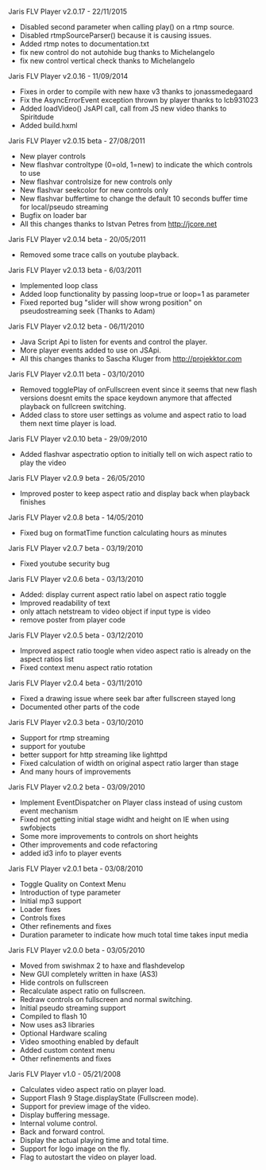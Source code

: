 Jaris FLV Player v2.0.17 - 22/11/2015

  * Disabled second parameter when calling play() on a rtmp source.
  * Disabled rtmpSourceParser() because it is causing issues.
  * Added rtmp notes to documentation.txt
  * fix new control do not autohide bug thanks to Michelangelo
  * fix new control vertical check thanks to Michelangelo

Jaris FLV Player v2.0.16 - 11/09/2014

  * Fixes in order to compile with new haxe v3 thanks to jonassmedegaard
  * Fix the AsyncErrorEvent exception thrown by player thanks to lcb931023
  * Added loadVideo() JsAPI call, call from JS new video thanks to Spiritdude
  * Added build.hxml

Jaris FLV Player v2.0.15 beta - 27/08/2011

  * New player controls
  * New flashvar controltype (0=old, 1=new) to indicate the which controls to use
  * New flashvar controlsize for new controls only
  * New flashvar seekcolor for new controls only
  * New flashvar buffertime to change the default 10 seconds buffer time for local/pseudo streaming
  * Bugfix on loader bar
  * All this changes thanks to Istvan Petres from http://jcore.net

Jaris FLV Player v2.0.14 beta - 20/05/2011

  * Removed some trace calls on youtube playback.

Jaris FLV Player v2.0.13 beta - 6/03/2011

  * Implemented loop class
  * Added loop functionality by passing loop=true or loop=1 as parameter
  * Fixed reported bug "slider will show wrong position" on pseudostreaming seek (Thanks to Adam)

Jaris FLV Player v2.0.12 beta - 06/11/2010

  * Java Script Api to listen for events and control the player.
  * More player events added to use on JSApi.
  * All this changes thanks to Sascha Kluger from http://projekktor.com

Jaris FLV Player v2.0.11 beta - 03/10/2010

  * Removed togglePlay of onFullscreen event since it seems that new flash versions doesnt emits
    the space keydown anymore that affected playback on fullcreen switching.
  * Added class to store user settings as volume and aspect ratio to load them next time player is load.

Jaris FLV Player v2.0.10 beta - 29/09/2010

  * Added flashvar aspectratio option to initially tell on wich aspect ratio to play the video

Jaris FLV Player v2.0.9 beta - 26/05/2010

  * Improved poster to keep aspect ratio and display back when playback finishes

Jaris FLV Player v2.0.8 beta - 14/05/2010

  * Fixed bug on formatTime function calculating hours as minutes

Jaris FLV Player v2.0.7 beta - 03/19/2010

  * Fixed youtube security bug

Jaris FLV Player v2.0.6 beta - 03/13/2010

  * Added: display current aspect ratio label on aspect ratio toggle
  * Improved readability of text
  * only attach netstream to video object if input type is video
  * remove poster from player code

Jaris FLV Player v2.0.5 beta - 03/12/2010

  * Improved aspect ratio toogle when video aspect ratio is already on the aspect ratios list
  * Fixed context menu aspect ratio rotation

Jaris FLV Player v2.0.4 beta - 03/11/2010

  * Fixed a drawing issue where seek bar after fullscreen stayed long
  * Documented other parts of the code

Jaris FLV Player v2.0.3 beta - 03/10/2010

  * Support for rtmp streaming
  * support for youtube
  * better support for http streaming like lighttpd
  * Fixed calculation of width on original aspect ratio larger than stage
  * And many hours of improvements

Jaris FLV Player v2.0.2 beta - 03/09/2010

  * Implement EventDispatcher on Player class instead of using custom event mechanism
  * Fixed not getting initial stage widht and height on IE when using swfobjects
  * Some more improvements to controls on short heights
  * Other improvements and code refactoring
  * added id3 info to player events

Jaris FLV Player v2.0.1 beta - 03/08/2010

  * Toggle Quality on Context Menu
  * Introduction of type parameter
  * Initial mp3 support
  * Loader fixes
  * Controls fixes
  * Other refinements and fixes
  * Duration parameter to indicate how much total time takes input media

Jaris FLV Player v2.0.0 beta - 03/05/2010

  * Moved from swishmax 2 to haxe and flashdevelop
  * New GUI completely written in haxe (AS3)
  * Hide controls on fullscreen
  * Recalculate aspect ratio on fullscreen.
  * Redraw controls on fullscreen and normal switching.
  * Initial pseudo streaming support
  * Compiled to flash 10
  * Now uses as3 libraries
  * Optional Hardware scaling
  * Video smoothing enabled by default
  * Added custom context menu
  * Other refinements and fixes

Jaris FLV Player v1.0 - 05/21/2008

  * Calculates video aspect ratio on player load.
  * Support Flash 9 Stage.displayState (Fullscreen mode).
  * Support for preview image of the video.
  * Display buffering message.
  * Internal volume control.
  * Back and forward control.
  * Display the actual playing time and total time.
  * Support for logo image on the fly.
  * Flag to autostart the video on player load.
